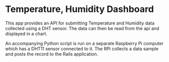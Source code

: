 Temperature, Humidity Dashboard
===============================

This app provides an API for submitting Temperature and Humidity data collected using a DHT sensor.  The data can then be read from the api and displayed in a chart.

An accompanying Python script is run on a separate Raspberry Pi computer which has a DHT11 sensor connected to it.  The RPi collects a data sample and posts the record to the Rails application.
